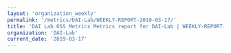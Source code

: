 ```yaml
---
layout: 'organization_weekly'
permalink: '/metrics/DAI-Lab/WEEKLY-REPORT-2019-03-17/'
title: 'DAI Lab OSS Metrics Metrics report for DAI-Lab | WEEKLY-REPORT-2019-03-17'
organization: 'DAI-Lab'
current_date: '2019-03-17'
---
```

